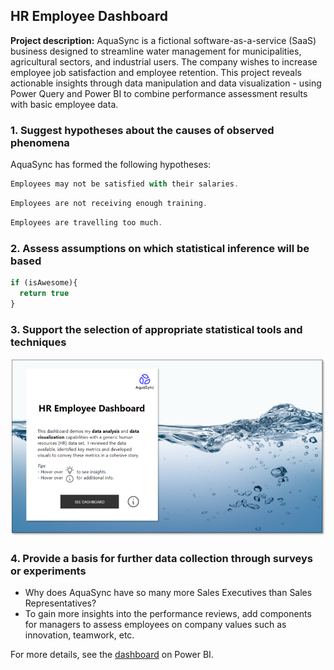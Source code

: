 ## HR Employee Dashboard

**Project description:** AquaSync is a fictional software-as-a-service (SaaS) business designed to streamline water management for municipalities, agricultural sectors, and industrial users. The company wishes to increase employee job satisfaction and employee retention. This project reveals actionable insights through data manipulation and data visualization - using Power Query and Power BI to combine performance assessment results with basic employee data.

### 1. Suggest hypotheses about the causes of observed phenomena

AquaSync has formed the following hypotheses: 

```javascript
Employees may not be satisfied with their salaries.
```
```javascript
Employees are not receiving enough training.
```
```javascript
Employees are travelling too much.
```

### 2. Assess assumptions on which statistical inference will be based

```javascript
if (isAwesome){
  return true
}
```

### 3. Support the selection of appropriate statistical tools and techniques

<img src="images/hr-home.png?raw=true"/>

### 4. Provide a basis for further data collection through surveys or experiments

- Why does AquaSync have so many more Sales Executives than Sales Representatives?
- To gain more insights into the performance reviews, add components for managers to assess employees on company values such as innovation, teamwork, etc.

For more details, see the [dashboard](https://guides.github.com/features/mastering-markdown/) on Power BI.
